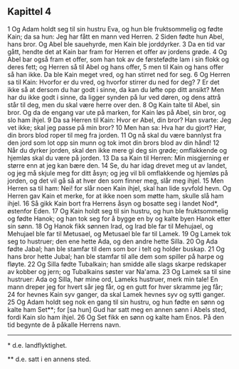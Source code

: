 ## Kapittel 4

1 Og Adam holdt seg til sin hustru Eva, og hun ble fruktsommelig og fødte Kain; da sa hun: Jeg har fått en mann ved Herren.
2 Siden fødte hun Abel, hans bror. Og Abel ble sauehyrde, men Kain ble jorddyrker.
3 Da en tid var gått, hendte det at Kain bar fram for Herren et offer av jordens grøde.
4 Og Abel bar også fram et offer, som han tok av de førstefødte lam i sin flokk og deres fett; og Herren så til Abel og hans offer,
5 men til Kain og hans offer så han ikke. Da ble Kain meget vred, og han stirret ned for seg.
6 Og Herren sa til Kain: Hvorfor er du vred, og hvorfor stirrer du ned for deg?
7 Er det ikke så at dersom du har godt i sinne, da kan du løfte opp ditt ansikt? Men har du ikke godt i sinne, da ligger synden på lur ved døren, og dens attrå står til deg, men du skal være herre over den.
8 Og Kain talte til Abel, sin bror. Og da de engang var ute på marken, for Kain løs på Abel, sin bror, og slo ham ihjel.
9 Da sa Herren til Kain: Hvor er Abel, din bror? Han svarte: Jeg vet ikke; skal jeg passe på min bror?
10 Men han sa: Hva har du gjort? Hør, din brors blod roper til meg fra jorden.
11 Og nå skal du være bannlyst fra den jord som lot opp sin munn og tok imot din brors blod av din hånd!
12 Når du dyrker jorden, skal den ikke mere gi deg sin grøde; omflakkende og hjemløs skal du være på jorden.
13 Da sa Kain til Herren: Min misgjerning er større enn at jeg kan bære den.
14 Se, du har idag drevet meg ut av landet, og jeg må skjule meg for ditt åsyn; og jeg vil bli omflakkende og hjemløs på jorden, og det vil gå så at hver den som finner meg, slår meg ihjel.
15 Men Herren sa til ham: Nei! for slår noen Kain ihjel, skal han lide syvfold hevn. Og Herren gav Kain et merke, for at ikke noen som møtte ham, skulle slå ham ihjel.
16 Så gikk Kain bort fra Herrens åsyn og bosatte seg i landet Nod*, østenfor Eden.
17 Og Kain holdt seg til sin hustru, og hun ble fruktsommelig og fødte Hanok; og han tok seg for å bygge en by og kalte byen Hanok etter sin sønn.
18 Og Hanok fikk sønnen Irad, og Irad ble far til Mehujael, og Mehujael ble far til Metusael, og Metusael ble far til Lamek.
19 Og Lamek tok seg to hustruer; den ene hette Ada, og den andre hette Silla.
20 Og Ada fødte Jabal; han ble stamfar til dem som bor i telt og holder buskap.
21 Og hans bror hette Jubal; han ble stamfar til alle dem som spiller på harpe og fløyte.
22 Og Silla fødte Tubalkain; han smidde alle slags skarpe redskaper av kobber og jern; og Tubalkains søster var Na'ama.
23 Og Lamek sa til sine hustruer: Ada og Silla, hør mine ord, Lameks hustruer, merk min tale! En mann dreper jeg for hvert sår jeg får, og en gutt for hver skramme jeg får;
24 for hevnes Kain syv ganger, da skal Lamek hevnes syv og sytti ganger.
25 Og Adam holdt seg nok en gang til sin hustru, og hun fødte en sønn og kalte ham Set**; for [sa hun] Gud har satt meg en annen sønn i Abels sted, fordi Kain slo ham ihjel.
26 Og Set fikk en sønn og kalte ham Enos. På den tid begynte de å påkalle Herrens navn.

---
\* d.e. landflyktighet.

\** d.e. satt i en annens sted.
